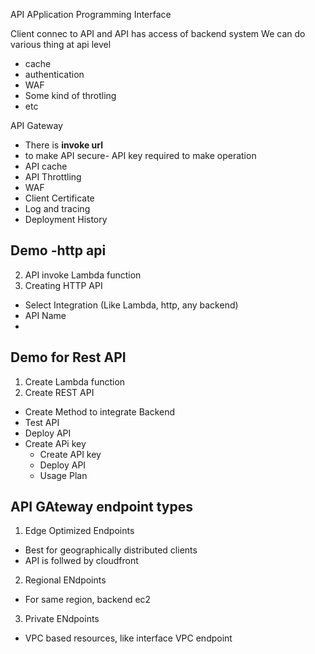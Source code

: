API APplication Programming Interface

Client connec to API and API has access of backend system
We can do various thing at api level
- cache
- authentication
- WAF
- Some kind of throtling 
- etc


API Gateway
- There is **invoke url**
- to make API secure- API key required to make operation
- API cache
- API Throttling
- WAF
- Client Certificate
- Log and tracing
- Deployment History

## Demo -http api
2. API invoke Lambda function
1. Creating HTTP API
- Select Integration (Like Lambda, http, any backend)
- API Name
-
## Demo for Rest API
1. Create Lambda function
2. Create REST API
- Create Method to integrate Backend
- Test API
- Deploy API
- Create APi key
    - Create API key
    - Deploy API
    - Usage Plan

## API GAteway endpoint types
1. Edge Optimized Endpoints
- Best for geographically distributed clients
- API is follwed by cloudfront
2. Regional ENdpoints
- For same region, backend ec2
3. Private ENdpoints
- VPC based resources, like interface VPC endpoint

 